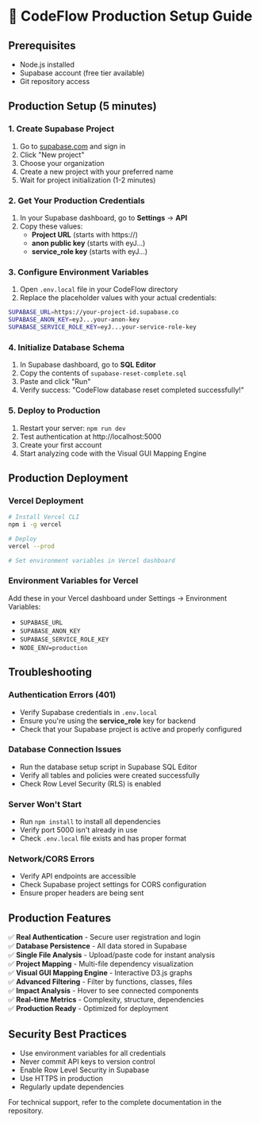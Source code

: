 # 🚀 CodeFlow Production Setup Guide

## Prerequisites
- Node.js installed
- Supabase account (free tier available)
- Git repository access

## Production Setup (5 minutes)

### 1. Create Supabase Project
1. Go to [supabase.com](https://supabase.com) and sign in
2. Click "New project"
3. Choose your organization
4. Create a new project with your preferred name
5. Wait for project initialization (1-2 minutes)

### 2. Get Your Production Credentials
1. In your Supabase dashboard, go to **Settings** → **API**
2. Copy these values:
   - **Project URL** (starts with https://)
   - **anon public key** (starts with eyJ...)
   - **service_role key** (starts with eyJ...)

### 3. Configure Environment Variables
1. Open `.env.local` file in your CodeFlow directory
2. Replace the placeholder values with your actual credentials:
```bash
SUPABASE_URL=https://your-project-id.supabase.co
SUPABASE_ANON_KEY=eyJ...your-anon-key
SUPABASE_SERVICE_ROLE_KEY=eyJ...your-service-role-key
```

### 4. Initialize Database Schema
1. In Supabase dashboard, go to **SQL Editor**
2. Copy the contents of `supabase-reset-complete.sql`
3. Paste and click "Run"
4. Verify success: "CodeFlow database reset completed successfully!"

### 5. Deploy to Production
1. Restart your server: `npm run dev`
2. Test authentication at http://localhost:5000
3. Create your first account
4. Start analyzing code with the Visual GUI Mapping Engine

## Production Deployment

### Vercel Deployment
```bash
# Install Vercel CLI
npm i -g vercel

# Deploy
vercel --prod

# Set environment variables in Vercel dashboard
```

### Environment Variables for Vercel
Add these in your Vercel dashboard under Settings → Environment Variables:
- `SUPABASE_URL`
- `SUPABASE_ANON_KEY` 
- `SUPABASE_SERVICE_ROLE_KEY`
- `NODE_ENV=production`

## Troubleshooting

### Authentication Errors (401)
- Verify Supabase credentials in `.env.local`
- Ensure you're using the **service_role** key for backend
- Check that your Supabase project is active and properly configured

### Database Connection Issues
- Run the database setup script in Supabase SQL Editor
- Verify all tables and policies were created successfully
- Check Row Level Security (RLS) is enabled

### Server Won't Start
- Run `npm install` to install all dependencies
- Verify port 5000 isn't already in use
- Check `.env.local` file exists and has proper format

### Network/CORS Errors
- Verify API endpoints are accessible
- Check Supabase project settings for CORS configuration
- Ensure proper headers are being sent

## Production Features
✅ **Real Authentication** - Secure user registration and login  
✅ **Database Persistence** - All data stored in Supabase  
✅ **Single File Analysis** - Upload/paste code for instant analysis  
✅ **Project Mapping** - Multi-file dependency visualization  
✅ **Visual GUI Mapping Engine** - Interactive D3.js graphs  
✅ **Advanced Filtering** - Filter by functions, classes, files  
✅ **Impact Analysis** - Hover to see connected components  
✅ **Real-time Metrics** - Complexity, structure, dependencies  
✅ **Production Ready** - Optimized for deployment

## Security Best Practices
- Use environment variables for all credentials
- Never commit API keys to version control
- Enable Row Level Security in Supabase
- Use HTTPS in production
- Regularly update dependencies

For technical support, refer to the complete documentation in the repository.